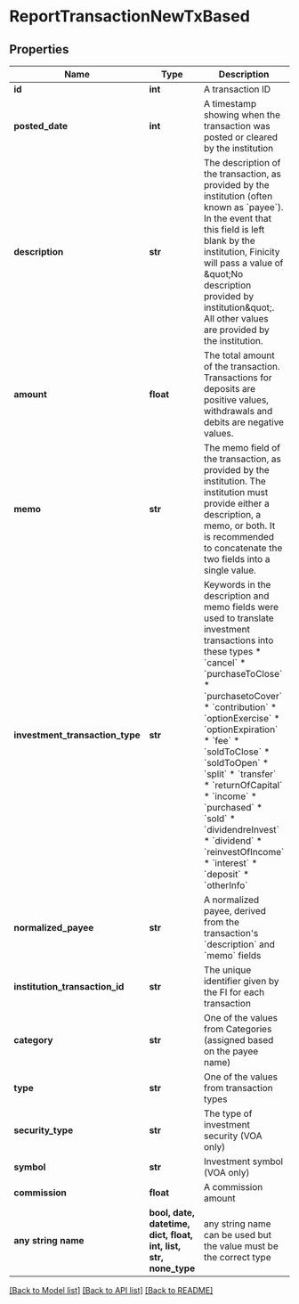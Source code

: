 # ReportTransactionNewTxBased


## Properties
Name | Type | Description | Notes
------------ | ------------- | ------------- | -------------
**id** | **int** | A transaction ID | 
**posted_date** | **int** | A timestamp showing when the transaction was posted or cleared by the institution | 
**description** | **str** | The description of the transaction, as provided by the institution (often known as &#x60;payee&#x60;). In the event that this field is left blank by the institution, Finicity will pass a value of \&quot;No description provided by institution\&quot;. All other values are provided by the institution. | 
**amount** | **float** | The total amount of the transaction. Transactions for deposits are positive values, withdrawals and debits are negative values. | [optional] 
**memo** | **str** | The memo field of the transaction, as provided by the institution. The institution must provide either a description, a memo, or both. It is recommended to concatenate the two fields into a single value. | [optional] 
**investment_transaction_type** | **str** | Keywords in the description and memo fields were used to translate investment transactions into these types  * &#x60;cancel&#x60;  * &#x60;purchaseToClose&#x60;  * &#x60;purchasetoCover&#x60;  * &#x60;contribution&#x60;  * &#x60;optionExercise&#x60;  * &#x60;optionExpiration&#x60;  * &#x60;fee&#x60;  * &#x60;soldToClose&#x60;  * &#x60;soldToOpen&#x60;  * &#x60;split&#x60;  * &#x60;transfer&#x60;  * &#x60;returnOfCapital&#x60;  * &#x60;income&#x60;  * &#x60;purchased&#x60;  * &#x60;sold&#x60;  * &#x60;dividendreInvest&#x60;  * &#x60;dividend&#x60;  * &#x60;reinvestOfIncome&#x60;  * &#x60;interest&#x60;  * &#x60;deposit&#x60;  * &#x60;otherInfo&#x60;  | [optional] 
**normalized_payee** | **str** | A normalized payee, derived from the transaction&#39;s &#x60;description&#x60; and &#x60;memo&#x60; fields | [optional] 
**institution_transaction_id** | **str** | The unique identifier given by the FI for each transaction | [optional] 
**category** | **str** | One of the values from Categories (assigned based on the payee name) | [optional] 
**type** | **str** | One of the values from transaction types | [optional] 
**security_type** | **str** | The type of investment security (VOA only) | [optional] 
**symbol** | **str** | Investment symbol (VOA only) | [optional] 
**commission** | **float** | A commission amount | [optional] 
**any string name** | **bool, date, datetime, dict, float, int, list, str, none_type** | any string name can be used but the value must be the correct type | [optional]

[[Back to Model list]](../README.md#documentation-for-models) [[Back to API list]](../README.md#documentation-for-api-endpoints) [[Back to README]](../README.md)


